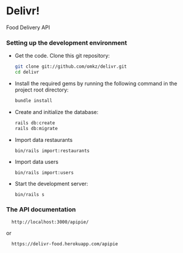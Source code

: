 # Delivr!

Food Delivery API


### Setting up the development environment

- Get the code. Clone this git repository:

  ```bash
  git clone git://github.com/omkz/delivr.git
  cd delivr
  ```

- Install the required gems by running the following command in the project root directory:

  ```bash
  bundle install
  ```

- Create and initialize the database:

  ```bash
  rails db:create
  rails db:migrate
  ```
- Import data restaurants
  ```
  bin/rails import:restaurants
  ```
  
- Import data users
  ```
  bin/rails import:users
  ```

- Start the development server:

  ```bash
  bin/rails s
  ```

### The API documentation
  ```
    http://localhost:3000/apipie/
  ```
or
  ```
    https://delivr-food.herokuapp.com/apipie
  ```
